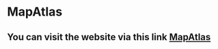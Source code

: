 # MapAtlas

## You can visit the website via this link <a target="_blank" href="https://mapatlas.netlify.app/">MapAtlas</a>